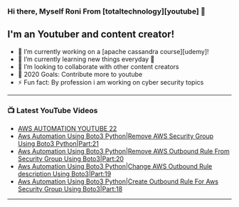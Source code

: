 ### Hi there, Myself Roni From [totaltechnology][youtube] 👋

## I'm an Youtuber and content creator!
- 🔭 I’m currently working on a [apache cassandra course][udemy]!
- 🌱 I’m currently learning new things everyday 🤣
- 👯 I’m looking to collaborate with other content creators
- 🥅 2020 Goals: Contribute more to youtube
- ⚡ Fun fact: By profession i am working on cyber security topics



---

### 📺 Latest YouTube Videos
<!-- YOUTUBE:START -->
- [AWS AUTOMATION YOUTUBE 22](https://www.youtube.com/watch?v=Nec2Do7_9Vw)
- [Aws Automation Using Boto3 Python|Remove AWS Security Group Using Boto3 Python|Part:21](https://www.youtube.com/watch?v=IPgJTXYlXQ8)
- [Aws Automation Using Boto3 Python|Remove AWS Outbound Rule From Security Group Using Boto3|Part:20](https://www.youtube.com/watch?v=3WiAAX8byTE)
- [Aws Automation Using Boto3 Python|Change AWS Outbound Rule description Using Boto3|Part:19](https://www.youtube.com/watch?v=oFYW6cMQEmI)
- [Aws Automation Using Boto3 Python|Create Outbound Rule For Aws Security Group Using Boto3|Part:18](https://www.youtube.com/watch?v=ld2l_f5KWBg)
<!-- YOUTUBE:END -->

---


